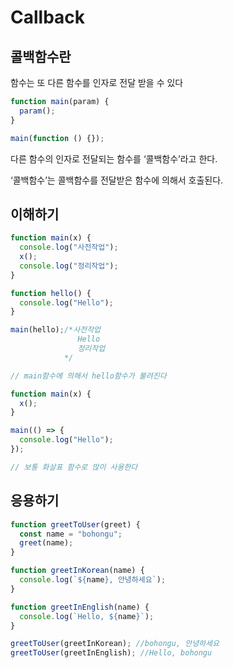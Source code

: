 # Callback

## 콜백함수란

함수는 또 다른 함수를 인자로 전달 받을 수 있다

```jsx
function main(param) {
  param();
}

main(function () {});
```

다른 함수의 인자로 전달되는 함수를 ‘콜백함수’라고 한다.

‘콜백함수’는 콜백함수를 전달받은 함수에 의해서 호출된다.

## 이해하기

```jsx
function main(x) {
  console.log("사전작업");
  x();
  console.log("정리작업");
}

function hello() {
  console.log("Hello");
}

main(hello);/*사전작업
               Hello
               정리작업
            */

// main함수에 의해서 hello함수가 불려진다
```

```jsx
function main(x) {
  x();
}

main(() => {
  console.log("Hello");
});

// 보통 화살표 함수로 많이 사용한다
```

## 응용하기

```jsx
function greetToUser(greet) {
  const name = "bohongu";
  greet(name);
}

function greetInKorean(name) {
  console.log(`${name}, 안녕하세요`);
}

function greetInEnglish(name) {
  console.log(`Hello, ${name}`);
}

greetToUser(greetInKorean); //bohongu, 안녕하세요
greetToUser(greetInEnglish); //Hello, bohongu
```